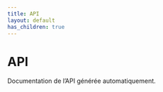 ```yaml
---
title: API
layout: default
has_children: true
---
```

# API

Documentation de l’API générée automatiquement.
